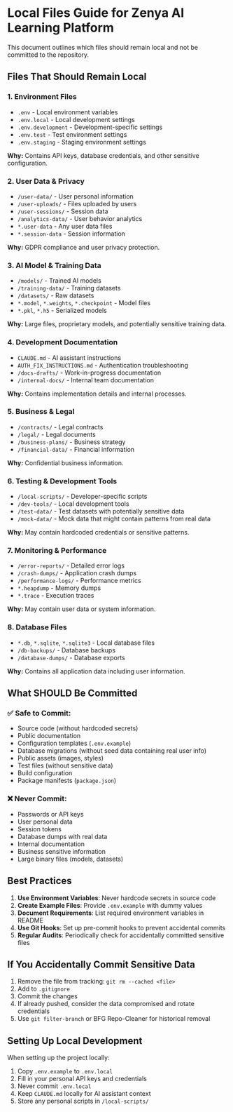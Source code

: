 # Local Files Guide for Zenya AI Learning Platform

This document outlines which files should remain local and not be committed to the repository.

## Files That Should Remain Local

### 1. Environment Files
- `.env` - Local environment variables
- `.env.local` - Local development settings
- `.env.development` - Development-specific settings
- `.env.test` - Test environment settings
- `.env.staging` - Staging environment settings

**Why:** Contains API keys, database credentials, and other sensitive configuration.

### 2. User Data & Privacy
- `/user-data/` - User personal information
- `/user-uploads/` - Files uploaded by users
- `/user-sessions/` - Session data
- `/analytics-data/` - User behavior analytics
- `*.user-data` - Any user data files
- `*.session-data` - Session information

**Why:** GDPR compliance and user privacy protection.

### 3. AI Model & Training Data
- `/models/` - Trained AI models
- `/training-data/` - Training datasets
- `/datasets/` - Raw datasets
- `*.model`, `*.weights`, `*.checkpoint` - Model files
- `*.pkl`, `*.h5` - Serialized models

**Why:** Large files, proprietary models, and potentially sensitive training data.

### 4. Development Documentation
- `CLAUDE.md` - AI assistant instructions
- `AUTH_FIX_INSTRUCTIONS.md` - Authentication troubleshooting
- `/docs-drafts/` - Work-in-progress documentation
- `/internal-docs/` - Internal team documentation

**Why:** Contains implementation details and internal processes.

### 5. Business & Legal
- `/contracts/` - Legal contracts
- `/legal/` - Legal documents
- `/business-plans/` - Business strategy
- `/financial-data/` - Financial information

**Why:** Confidential business information.

### 6. Testing & Development Tools
- `/local-scripts/` - Developer-specific scripts
- `/dev-tools/` - Local development tools
- `/test-data/` - Test datasets with potentially sensitive data
- `/mock-data/` - Mock data that might contain patterns from real data

**Why:** May contain hardcoded credentials or sensitive patterns.

### 7. Monitoring & Performance
- `/error-reports/` - Detailed error logs
- `/crash-dumps/` - Application crash dumps
- `/performance-logs/` - Performance metrics
- `*.heapdump` - Memory dumps
- `*.trace` - Execution traces

**Why:** May contain user data or system information.

### 8. Database Files
- `*.db`, `*.sqlite`, `*.sqlite3` - Local database files
- `/db-backups/` - Database backups
- `/database-dumps/` - Database exports

**Why:** Contains all application data including user information.

## What SHOULD Be Committed

### ✅ Safe to Commit:
- Source code (without hardcoded secrets)
- Public documentation
- Configuration templates (`.env.example`)
- Database migrations (without seed data containing real user info)
- Public assets (images, styles)
- Test files (without sensitive data)
- Build configuration
- Package manifests (`package.json`)

### ❌ Never Commit:
- Passwords or API keys
- User personal data
- Session tokens
- Database dumps with real data
- Internal documentation
- Business sensitive information
- Large binary files (models, datasets)

## Best Practices

1. **Use Environment Variables**: Never hardcode secrets in source code
2. **Create Example Files**: Provide `.env.example` with dummy values
3. **Document Requirements**: List required environment variables in README
4. **Use Git Hooks**: Set up pre-commit hooks to prevent accidental commits
5. **Regular Audits**: Periodically check for accidentally committed sensitive files

## If You Accidentally Commit Sensitive Data

1. Remove the file from tracking: `git rm --cached <file>`
2. Add to `.gitignore`
3. Commit the changes
4. If already pushed, consider the data compromised and rotate credentials
5. Use `git filter-branch` or BFG Repo-Cleaner for historical removal

## Setting Up Local Development

When setting up the project locally:

1. Copy `.env.example` to `.env.local`
2. Fill in your personal API keys and credentials
3. Never commit `.env.local`
4. Keep `CLAUDE.md` locally for AI assistant context
5. Store any personal scripts in `/local-scripts/`